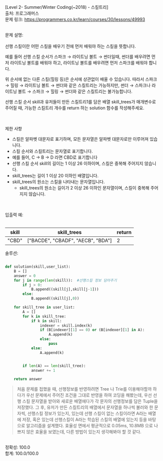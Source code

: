 [Level 2- Summer/Winter Coding(~2018) - 스킬트리] </br>
출처: 프로그래머스 </br>
문제 링크: <https://programmers.co.kr/learn/courses/30/lessons/49993> </br>

</br>
문제 설명:
</br>
</br>
선행 스킬이란 어떤 스킬을 배우기 전에 먼저 배워야 하는 스킬을 뜻합니다.

예를 들어 선행 스킬 순서가 스파크 → 라이트닝 볼트 → 썬더일때, 썬더를 배우려면 먼저 라이트닝 볼트를 배워야 하고, 라이트닝 볼트를 배우려면 먼저 스파크를 배워야 합니다.

위 순서에 없는 다른 스킬(힐링 등)은 순서에 상관없이 배울 수 있습니다. 따라서 스파크 → 힐링 → 라이트닝 볼트 → 썬더와 같은 스킬트리는 가능하지만, 썬더 → 스파크나 라이트닝 볼트 → 스파크 → 힐링 → 썬더와 같은 스킬트리는 불가능합니다.

선행 스킬 순서 skill과 유저들이 만든 스킬트리1를 담은 배열 skill_trees가 매개변수로 주어질 때, 가능한 스킬트리 개수를 return 하는 solution 함수를 작성해주세요.

</br>
</br>
제한 사항 </br>

- 스킬은 알파벳 대문자로 표기하며, 모든 문자열은 알파벳 대문자로만 이루어져 있습니다.
- 스킬 순서와 스킬트리는 문자열로 표기합니다.
- 예를 들어, C → B → D 라면 CBD로 표기합니다
- 선행 스킬 순서 skill의 길이는 1 이상 26 이하이며, 스킬은 중복해 주어지지 않습니다.
- skill_trees는 길이 1 이상 20 이하인 배열입니다.
- skill_trees의 원소는 스킬을 나타내는 문자열입니다.
  - skill_trees의 원소는 길이가 2 이상 26 이하인 문자열이며, 스킬이 중복해 주어지지 않습니다.

</br>
</br>
입출력 예: </br>
</br>
 
|skill	|skill_trees	|return|
|------|-----------|---------|
|"CBD"	|["BACDE", "CBADF", "AECB", "BDA"]	|2|


솔루션: </br>

```python

def solution(skill,user_list):
    B = []
    answer = 0
    for j in range(len(skill)):  #선행스킬 정보 담아주기
        if j > 0:
            B.append((skill[j],skill[j-1]))
        else:
            B.append((skill[j],0))

    for skill_tree in user_list:
        A = []
        for k in skill_tree:
            if k in skill:
                indexer = skill.index(k)
                if (B[indexer][1] == 0) or (B[indexer][1] in A):
                    A.append(k)
                else:
                    pass
            else:
                A.append(k)


        if len(A) == len(skill_tree):
            answer += 1

    return answer
```

> 처음 문제를 접했을 때, 선행정보를 반영하려면 Tree 나 Trie를 이용해야할까 하다가 우선 문제에서 주어진 조건을 그대로 반영을 하여 코딩을 해봤는데, 우선 선행 스킬
  문자열을 받아와 새로운 배열에다가 각 문자의 선행정보를 담은 Tuple을 저장했다. 그 후, 유저가 만든 스킬트리의 배열에서 문자열을 하나씩 불러와 한 문자씩, 선행스킬
  정보가 있는지, 있는데 선행 스킬이 없는 스킬이라면 A라는 배열에 저장, 혹은 있는데 선행스킬이 A라는 학습된 스킬의 배열에 있는지 등을 바탕으로 알고리즘을 설계했다. 
  효율성 면에서 평균적으로 0.05ms, 10.8MB 으로 나쁘지 않은 효율을 보였는데, 다른 방법이 있는지 생각해봐야 할 것 같다. 
  
</br>
정확성: 100.0</br>
합계: 100.0/100.0

